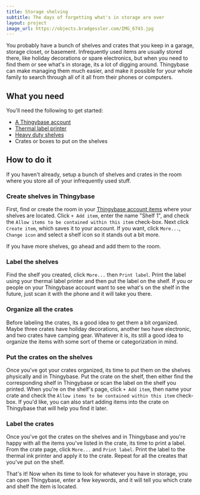 ```yaml
---
title: Storage shelving
subtitle: The days of forgetting what's in storage are over
layout: project
image_url: https://objects.bradgessler.com/IMG_6743.jpg
---
```


You probably have a bunch of shelves and crates that you keep in a garage, storage closet, or basement. Infrequently used items are usually stored there, like holiday decorations or spare electronics, but when you need to find them or see what's in storage, its a lot of digging around. Thingybase can make managing them much easier, and make it possible for your whole family to search through all of it all from their phones or computers.

## What you need

You'll need the following to get started:

* [A Thingybase account](/launch)
* [Thermal label printer](/help/printers)
* [Heavy duty shelves](https://www.amazon.com/s?k=deep+freezer)
* Crates or boxes to put on the shelves

## How to do it

If you haven't already, setup a bunch of shelves and crates in the room where you store all of your infrequently used stuff.

### Create shelves in Thingybase

First, find or create the room in your [Thingybase account items](/launch/items) where your shelves are located. Click `+ Add item`, enter the name "Shelf 1", and check the `Allow items to be contained within this item` check-box. Next click `Create item`, which saves it to your account. If you want, click `More...`, `Change icon` and select a shelf icon so it stands out a bit more.

If you have more shelves, go ahead and add them to the room.

### Label the shelves

Find the shelf you created, click `More...` then `Print label`. Print the label using your thermal label printer and then put the label on the shelf. If you or people on your Thingybase account want to see what's on the shelf in the future, just scan it with the phone and it will take you there.

### Organize all the crates

Before labeling the crates, its a good idea to get them a bit organized. Maybe three crates have holiday decorations, another two have electronic, and two crates have camping gear. Whatever it is, its still a good idea to organize the items with some sort of theme or categorization in mind.

### Put the crates on the shelves

Once you've got your crates organized, its time to put them on the shelves physically and in Thingybase. Put the crate on the shelf, then either find the corresponding shelf in Thingybase or scan the label on the shelf you printed. When you're on the shelf's page, click `+ Add item`, then name your crate and check the `Allow items to be contained within this item` check-box. If you'd like, you can also start adding items into the crate on Thingybase that will help you find it later.

### Label the crates

Once you've got the crates on the shelves and in Thingybase and you're happy with all the items you've listed in the crate, its time to print a label. From the crate page, click `More...` and `Print label`. Print the label to the thermal ink printer and apply it to the crate. Repeat for all the creates that you've put on the shelf.

That's it! Now when its time to look for whatever you have in storage, you can open Thingybase, enter a few keywords, and it will tell you which crate and shelf the item is located.